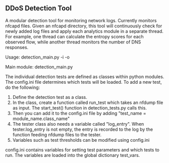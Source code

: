 ## DDoS Detection Tool
A modular detection tool for monitoring network logs.  Currently monitors nfcapd files.  Given an nfcapd directory, this tool will continuously check for newly added log files and apply each analytics module in a separate thread.  For example, one thread can calculate the entropy scores for each observed flow, while another thread monitors the number of DNS responses.  

Usage: detection_main.py -i <netflow directory> -o <log name>

Main module: detection_main.py

The individual detection tests are defined as classes within python modules.  The config.ini file determines which tests will be loaded. 
To add a new test, do the following:
1.  Define the detection test as a class.
2.  In the class, create a function called run_test which takes an nfdump file as input.  The start_test() function in detection_tests.py calls this.
3.  Then you can add it to the config.ini file by adding "test_name = module_name.class_name"
4.  The tester class also needs a variable called "log_entry".  When tester.log_entry is not empty, the entry is recorded to the log by the function feeding nfdump files to the tester. 
5.  Variables such as test thresholds can be modified using config.ini

config.ini contains variables for setting test parameters and which tests to run.  The variables are loaded into the global dictionary test_vars. 
